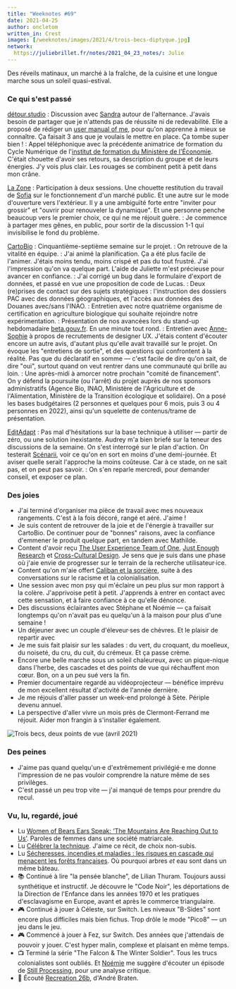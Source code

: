 ```yaml
---
title: "Weeknotes #69"
date: 2021-04-25
author: oncletom
written_in: Crest
images: [/weeknotes/images/2021/4/trois-becs-diptyque.jpg]
network:
  https://juliebrillet.fr/notes/2021_04_23_notes/: Julie
---
```


Des réveils matinaux, un marché à la fraîche, de la cuisine et une longue marche sous un soleil quasi-estival.

<!--more-->

### Ce qui s'est passé

[détour.studio]
: Discussion avec [Sandra] autour de l'alternance. J'avais besoin de partager que je n'attends pas de réussite ni de redevabilité. Elle a proposé de rédiger un [user manual of me](https://cassierobinson.medium.com/a-user-manual-for-me-d3a851fbc694), pour qu'on apprenne à mieux se connaître. Ça faisait 3 ans que je voulais le mettre en place. Ça tombe super bien !
: Appel téléphonique avec la précédente animatrice de formation du Cycle Numérique de l'[institut de formation du Ministère de l'Économie](https://www.economie.gouv.fr/igpde). C'était chouette d'avoir ses retours, sa description du groupe et de leurs énergies. J'y vois plus clair. Les rouages se combinent petit à petit dans mon crâne.

[La Zone]
: Participation à deux sessions. Une chouette restitution du travail de [Sofia] sur le fonctionnement d'un marché public. Et une autre sur le mode d'ouverture vers l'extérieur. Il y a une ambiguïté forte entre "inviter pour grossir" et "ouvrir pour renouveler la dynamique". Et une personne penche beaucoup vers le premier choix, ce qui ne me réjouit guère.
: Je commence à partager mes gênes, en public, pour sortir de la discussion 1-1 qui invisibilise le fond du problème.

[CartoBio]
: Cinquantième-septième semaine sur le projet.
: On retrouve de la vitalité en équipe.
: J'ai animé la planification. Ça a été plus facile de l'animer. J'étais moins tendu, moins crispé et pas du tout frustré. J'ai l'impression qu'on va quelque part. L'aide de Juliette m'est précieuse pour avancer en confiance.
: J'ai corrigé un bug dans le formulaire d'export de données, et passé en vue une proposition de code de Lucas.
: Deux (re)prises de contact sur des sujets stratégiques : l'instruction des dossiers PAC avec des données géographiques, et l'accès aux données des Douanes avec/sans l'INAO.
: Entretien avec notre quatrième organisme de certification en agriculture biologique qui souhaite rejoindre notre expérimentation.
: Présentation de nos avancées lors du stand-up hebdomadaire [beta.gouv.fr](https://beta.gouv.fr). En une minute tout rond.
: Entretien avec [Anne-Sophie](https://www.hello-bokeh.fr) à propos de recrutements de designer UX. J'étais content d'écouter encore un autre avis, d'autant plus qu'elle avait travaillé sur le projet. On évoque les "entretiens de sortie", et des questions qui confrontent à la réalité. Pas que du déclaratif en somme — c'est facile de dire qu'on sait, de dire "oui", surtout quand on veut rentrer dans une communauté qui brille au loin.
: Une après-midi à amorcer notre prochain "comité de financement". On y défend la poursuite (ou l'arrêt) du projet auprès de nos sponsors administratifs (Agence Bio, INAO, Ministère de l'Agriculture et de l'Alimentation, Ministère de la Transition écologique et solidaire). On a posé les bases budgétaires (2 personnes et quelques pour 6 mois, puis 3 ou 4 personnes en 2022), ainsi qu'un squelette de contenus/trame de présentation.

[EditAdapt]
: Pas mal d'hésitations sur la base technique à utiliser — partir de zéro, ou une solution inexistante. Audrey m'a bien briefé sur la teneur des discussions de la semaine. On s'est interrogé sur le plan d'action. On testerait [Scénarii](https://doc.scenari.software), voir ce qu'on en sort en moins d'une demi-journée. Et aviser quelle serait l'approche la moins coûteuse. Car à ce stade, on ne sait pas, et on peut pas savoir.
: On s'en reparle mercredi, pour demander conseil, et exposer ce plan.

### Des joies

- J'ai terminé d'organiser ma pièce de travail avec mes nouveaux rangements. C'est à la fois décoré, rangé et aéré. J'aime !
- Je suis content de retrouver de la joie et de l'énergie à travailler sur CartoBio. De continuer pour de "bonnes" raisons, avec la confiance d'emmener le produit quelque part, en tandem avec Mathilde.
- Content d'avoir reçu [The User Experience Team of One](https://rosenfeldmedia.com/books/the-user-experience-team-of-one/), [Just Enough Research](https://abookapart.com/products/just-enough-research) et [Cross-Cultural Design](https://abookapart.com/products/cross-cultural-design). Je sens que je suis dans une phase où j'aie envie de progresser sur le terrain de la recherche utilisateur·ice.
- Content qu'on m'aie offert [Caliban et la sorcière](http://entremonde.net/caliban-et-la-sorciere), suite à des conversations sur le racisme et la colonialisation.
- Une session avec mon psy qui m'éclaire un peu plus sur mon rapport à la colère. J'apprivoise petit à petit. J'apprends à entrer en contact avec cette sensation, et à faire confiance à ce qu'elle dénonce.
- Des discussions éclairantes avec Stéphane et Noémie — ça faisait longtemps qu'on n'avait pas eu quelqu'un à la maison pour plus d'une semaine !
- Un déjeuner avec un couple d'éleveur·ses de chèvres. Et le plaisir de repartir avec
- Je me suis fait plaisir sur les salades : du vert, du croquant, du moelleux, du noiseté, du cru, du cuit, du crémeux. Et ça passe crème.
- Encore une belle marche sous un soleil chaleureux, avec un pique-nique dans l'herbe, des cascades et des points de vue qui réchauffent mon cœur. Bon, on a un peu sué vers la fin.
- Premier documentaire regardé au vidéoprojecteur — bénéfice imprévu de mon excellent résultat d'activité de l'année dernière.
- Je me réjouis d'aller passer un week-end prolongé à Sète. Périple devenu annuel.
- La perspective d'aller vivre un mois près de Clermont-Ferrand me réjouit. Aider mon frangin à s'installer également.

![](/weeknotes/images/2021/4/trois-becs-diptyque.jpg "Trois becs, deux points de vue (avril 2021)")

### Des peines

- J'aime pas quand quelqu'un·e d'extrêmement privilégié·e me donne l'impression de ne pas vouloir comprendre la nature même de ses privilèges.
- C'est passé un peu trop vite — j'ai manqué de temps pour prendre du recul.

### Vu, lu, regardé, joué

- Lu [Women of Bears Ears Speak: ‘The Mountains Are Reaching Out to Us’](https://www.nytimes.com/2021/04/25/opinion/bears-ears-Native-American-women.html). Paroles de femmes dans une société matriarcale.
- Lu [Célébrer la technique](https://marienfressinaud.fr/celebrer-la-technique.html). J'aime ce récit, de choix non-subis.
- Lu [Sécheresses, incendies et maladies : les risques en cascade qui menacent les forêts françaises](https://theconversation.com/secheresses-incendies-et-maladies-les-risques-en-cascade-qui-menacent-les-forets-francaises-157448). Où pourquoi arbres _et_ eau sont dans un même bâteau.
- 📚 Continué à lire "la pensée blanche", de Lilian Thuram. Toujours aussi synthétique et instructif. Je découvre le "Code Noir", les déportations de la Direction de l'Enfance dans les années 1970 et les pratiques d'esclavagisme en Europe, avant et après le commerce triangulaire.
- 🎮 Continué à jouer à Céleste, sur Switch. Les niveaux "B-Sides" sont encore plus difficiles mais bien fichus. Trop drôle le mode "Pico8" — un jeu dans le jeu.
- 🎮 Commencé à jouer à Fez, sur Switch. Des années que j'attendais de pouvoir y jouer. C'est hyper malin, complexe et plaisant en même temps.
- 📺 Terminé la série "The Falcon & The Winter Soldier". Tous les trucs colonialistes sont oubliés. Et [Noémie] me suggère d'écouter un épisode de [Still Processing](https://www.nytimes.com/2021/04/08/podcasts/still-processing-disney-marvel-racist-stereotypes.html), pour une analyse critique.
- 🎵 Écouté [Recreation 26b](https://www.youtube.com/watch?v=6CWeoAPIHLg), d'André Braten.

[détour.studio]: /
[Solstice]: https://solstice.coop/
[Stylo]: https://github.com/EcrituresNumeriques/stylo
[CartoBio]: https://cartobio.org/
[EditAdapt]: http://editadapt.fr/
[Usine Vivante]: https://www.usinevivante.org
[La Zone]: http://la.zone
[YesWiki]: https://yeswiki.net
[DataGalaxy]: https://www.datagalaxy.com/
[Classes à 12]: https://beta.gouv.fr/startups/classes12.html

[Noémie]: https://noemiegirard.co
[Sandra]: https://sandrakpodar.net/
[Sofia]: https://twitter.com/sofiaboulaarab
[Guillaume]: https://www.yuzutech.fr/
[Antoine]: https://www.quaternum.net/
[Yannick]: https://elsif.fr/
[Basile]: https://basilesimon.fr/
[Maïtané]: https://maiwann.net/
[Laurent]: https://cocotier.xyz/
